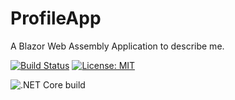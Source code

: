 # ProfileApp

A Blazor Web Assembly Application to describe me.

[![Build Status](https://dev.azure.com/petergray95/ProfileApp/_apis/build/status/petergray95.ProfileApp?branchName=master)](https://dev.azure.com/petergray95/ProfileApp/_build/latest?definitionId=1&branchName=master) [![License: MIT](https://img.shields.io/badge/License-MIT-yellow.svg)](https://github.com/petergray95/ProfileApp/blob/master/LICENSE)

![.NET Core build](https://github.com/petergray95/ProfileApp/workflows/.NET%20Core%20build/badge.svg?branch=master)
